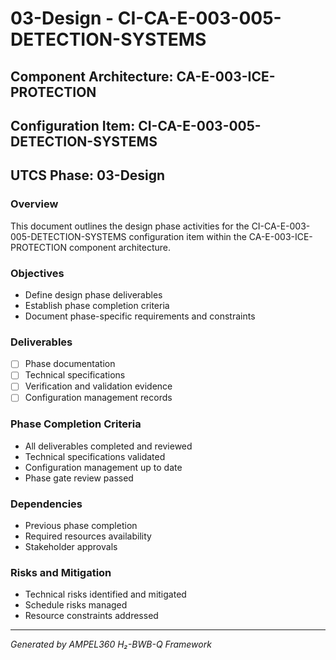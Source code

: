 # 03-Design - CI-CA-E-003-005-DETECTION-SYSTEMS

## Component Architecture: CA-E-003-ICE-PROTECTION
## Configuration Item: CI-CA-E-003-005-DETECTION-SYSTEMS
## UTCS Phase: 03-Design

### Overview
This document outlines the design phase activities for the CI-CA-E-003-005-DETECTION-SYSTEMS configuration item within the CA-E-003-ICE-PROTECTION component architecture.

### Objectives
- Define design phase deliverables
- Establish phase completion criteria
- Document phase-specific requirements and constraints

### Deliverables
- [ ] Phase documentation
- [ ] Technical specifications
- [ ] Verification and validation evidence
- [ ] Configuration management records

### Phase Completion Criteria
- All deliverables completed and reviewed
- Technical specifications validated
- Configuration management up to date
- Phase gate review passed

### Dependencies
- Previous phase completion
- Required resources availability
- Stakeholder approvals

### Risks and Mitigation
- Technical risks identified and mitigated
- Schedule risks managed
- Resource constraints addressed

---
*Generated by AMPEL360 H₂-BWB-Q Framework*
